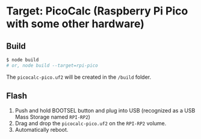 # Target: PicoCalc (Raspberry Pi Pico with some other hardware)

## Build

```sh
$ node build
# or, node build --target=rpi-pico
```

The `picocalc-pico.uf2` will be created in the `/build` folder.

## Flash

1. Push and hold BOOTSEL button and plug into USB (recognized as a USB Mass Storage named `RPI-RP2`)
2. Drag and drop the `picocalc-pico.uf2` on the `RPI-RP2` volume.
3. Automatically reboot.
